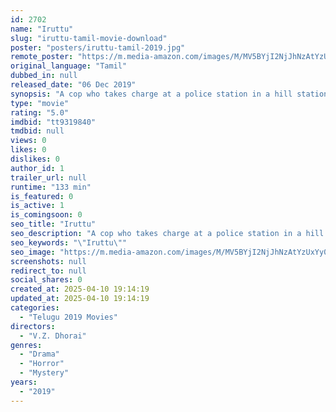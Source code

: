 ```yaml
---
id: 2702
name: "Iruttu"
slug: "iruttu-tamil-movie-download"
poster: "posters/iruttu-tamil-2019.jpg"
remote_poster: "https://m.media-amazon.com/images/M/MV5BYjI2NjJhNzAtYzUxYy00MWEzLWIwN2EtMWYxYmFlNGIxY2IzXkEyXkFqcGdeQXVyMTEzNzg0Mjkx._V1_SX300.jpg"
original_language: "Tamil"
dubbed_in: null
released_date: "06 Dec 2019"
synopsis: "A cop who takes charge at a police station in a hill station goes after the reasons behind a few unnatural deaths which seem mysterious like never before."
type: "movie"
rating: "5.0"
imdbid: "tt9319840"
tmdbid: null
views: 0
likes: 0
dislikes: 0
author_id: 1
trailer_url: null
runtime: "133 min"
is_featured: 0
is_active: 1
is_comingsoon: 0
seo_title: "Iruttu"
seo_description: "A cop who takes charge at a police station in a hill station goes after the reasons behind a few unnatural deaths which seem mysterious like never before."
seo_keywords: "\"Iruttu\""
seo_image: "https://m.media-amazon.com/images/M/MV5BYjI2NjJhNzAtYzUxYy00MWEzLWIwN2EtMWYxYmFlNGIxY2IzXkEyXkFqcGdeQXVyMTEzNzg0Mjkx._V1_SX300.jpg"
screenshots: null
redirect_to: null
social_shares: 0
created_at: 2025-04-10 19:14:19
updated_at: 2025-04-10 19:14:19
categories:
  - "Telugu 2019 Movies"
directors:
  - "V.Z. Dhorai"
genres:
  - "Drama"
  - "Horror"
  - "Mystery"
years:
  - "2019"
---
```


